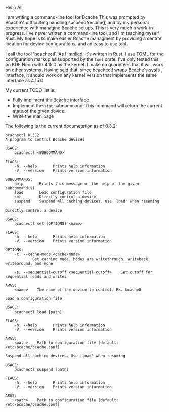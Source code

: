 Hello All,

I am writing a command-line tool for Bcache This was prompted by Bcache's 
difficulting handling suspend/resume[1][2], and by my personal experience with 
managing Bcache setups. This is very much a work-in-progress. I've never written
a command-line tool, and I'm teaching myself Rust. My hope is to make easier 
Bcache managment by providing a central location for device configurations, and
an easy to use tool.

I call the tool 'bcachectl'. As I implied, it's written in Rust. I use TOML
for the configuration markup as supported by the `toml` crate. I've only tested
this on KDE Neon with 4.15.0 as the kernel. I make no guarintees that it will
work on other systems. Having said that, since bcachectl wraps Bcache's sysfs
interface, it should work on any kernel version that implements the same
interface as 4.15.0.

My current TODO list is:
 - Fully impliment the Bcache interface
 - Implement the `stat` subcommand. This command will return the current state
 of the given device.
 - Write the man page

The following is the current documetation as of 0.3.2:
```
bcachectl 0.3.2
A program to control Bcache devices

USAGE:
    bcachectl <SUBCOMMAND>

FLAGS:
    -h, --help       Prints help information
    -V, --version    Prints version information

SUBCOMMANDS:
    help       Prints this message or the help of the given subcommand(s)
    load       Load configuration file
    set        Directly control a device
    suspend    Suspend all caching devices. Use 'load' when resuming
```

```
Directly control a device

USAGE:
    bcachectl set [OPTIONS] <name>

FLAGS:
    -h, --help       Prints help information
    -V, --version    Prints version information

OPTIONS:
    -c, --cache-mode <cache-mode>
            Set caching mode. Modes are writethrough, writeback, writearound, and none

    -s, --sequential-cutoff <sequential-cutoff>    Set cutoff for sequential reads and writes

ARGS:
    <name>    The name of the device to control. Ex. bcache0
```

```
Load a configuration file

USAGE:
    bcachectl load [path]

FLAGS:
    -h, --help       Prints help information
    -V, --version    Prints version information

ARGS:
    <path>    Path to configuration file [default: /etc/bcache/bcache.conf]
```

```
Suspend all caching devices. Use 'load' when resuming

USAGE:
    bcachectl suspend [path]

FLAGS:
    -h, --help       Prints help information
    -V, --version    Prints version information

ARGS:
    <path>    Path to configuration file [default: /etc/bcache/bcache.conf]
```

[1]: https://bugs.debian.org/cgi-bin/bugreport.cgi?bug=823860
[2]: https://bugs.launchpad.net/ubuntu/+source/bcache-tools/+bug/1515780
